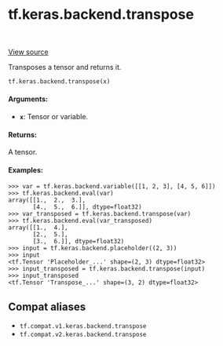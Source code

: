 <div itemscope itemtype="http://developers.google.com/ReferenceObject">
<meta itemprop="name" content="tf.keras.backend.transpose" />
<meta itemprop="path" content="Stable" />
</div>

# tf.keras.backend.transpose

<!-- Insert buttons and diff -->

<table class="tfo-notebook-buttons tfo-api" align="left">
</table>

<a target="_blank" href="/code/stable/tensorflow/python/keras/backend.py">View source</a>



Transposes a tensor and returns it.

``` python
tf.keras.backend.transpose(x)
```



<!-- Placeholder for "Used in" -->


#### Arguments:


* <b>`x`</b>: Tensor or variable.


#### Returns:

A tensor.



#### Examples:



```
>>> var = tf.keras.backend.variable([[1, 2, 3], [4, 5, 6]])
>>> tf.keras.backend.eval(var)
array([[1.,  2.,  3.],
       [4.,  5.,  6.]], dtype=float32)
>>> var_transposed = tf.keras.backend.transpose(var)
>>> tf.keras.backend.eval(var_transposed)
array([[1.,  4.],
       [2.,  5.],
       [3.,  6.]], dtype=float32)
>>> input = tf.keras.backend.placeholder((2, 3))
>>> input
<tf.Tensor 'Placeholder_...' shape=(2, 3) dtype=float32>
>>> input_transposed = tf.keras.backend.transpose(input)
>>> input_transposed
<tf.Tensor 'Transpose_...' shape=(3, 2) dtype=float32>
```

## Compat aliases

* `tf.compat.v1.keras.backend.transpose`
* `tf.compat.v2.keras.backend.transpose`

